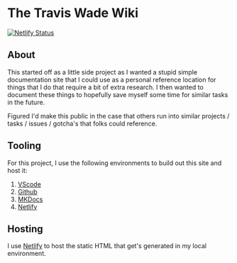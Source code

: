 # The Travis Wade Wiki

[![Netlify Status](https://api.netlify.com/api/v1/badges/05266a82-fd28-43f5-93bd-e98807c06bb9/deploy-status)](https://app.netlify.com/sites/dazzling-cobbler-656489/deploys)

## About

This started off as a little side project as I wanted a stupid simple documentation site that I could use as a personal reference
location for things that I do that require a bit of extra research.  I then wanted to document these things to hopefully save
myself some time for similar tasks in the future.

Figured I'd make this public in the case that others run into similar projects / tasks / issues / gotcha's that folks could reference.

## Tooling

For this project, I use the following environments to build out this site and host it:

1. [VScode](https://code.visualstudio.com/download)
2. [Github](https://github.com/travisnwade/docs.twade.io)
3. [MKDocs](https://docs.twade.io/mkdocs-help/)
4. [Netlify](https://docs.twade.io/netlify/)

## Hosting

I use [Netlify](https://docs.twade.io/netlify/) to host the static HTML that get's generated in my local environment.
